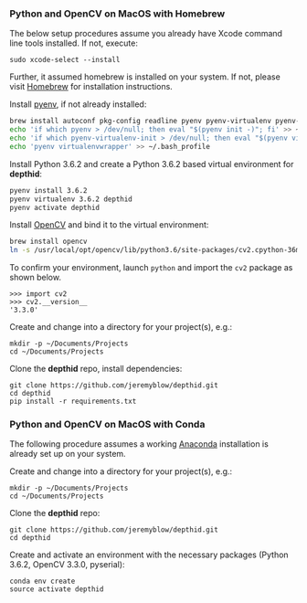 ### Python and OpenCV on MacOS with Homebrew

The below setup procedures assume you already have Xcode command line tools installed. If not, 
execute:

    sudo xcode-select --install
    
Further, it assumed homebrew is installed on your system. If not, please visit [Homebrew](https://brew.sh/)
for installation instructions. 

Install [pyenv](https://github.com/pyenv/pyenv), if not already installed:

```bash
brew install autoconf pkg-config readline pyenv pyenv-virtualenv pyenv-virtualenvwrapper
echo 'if which pyenv > /dev/null; then eval "$(pyenv init -)"; fi' >> ~/.bash_profile
echo 'if which pyenv-virtualenv-init > /dev/null; then eval "$(pyenv virtualenv-init -)"; fi' >> ~/.bash_profile
echo 'pyenv virtualenvwrapper' >> ~/.bash_profile
```

Install Python 3.6.2 and create a Python 3.6.2 based  virtual environment for **depthid**:
```bash
pyenv install 3.6.2
pyenv virtualenv 3.6.2 depthid
pyenv activate depthid
```

Install [OpenCV](https://opencv.org/) and bind it to the virtual environment:

```bash
brew install opencv
ln -s /usr/local/opt/opencv/lib/python3.6/site-packages/cv2.cpython-36m-darwin.so ~/.pyenv/versions/depthid/lib/python3.6/site-packages/cv2.so
```

To confirm your environment, launch `python` and import the `cv2` package as shown below.
```
>>> import cv2
>>> cv2.__version__
'3.3.0'
```

Create and change into a directory for your project(s), e.g.:

    mkdir -p ~/Documents/Projects
    cd ~/Documents/Projects

Clone the **depthid** repo, install dependencies:

    git clone https://github.com/jeremyblow/depthid.git
    cd depthid
    pip install -r requirements.txt

### Python and OpenCV on MacOS with Conda

The following procedure assumes a working [Anaconda](https://www.anaconda.com/download/#macos) 
installation is already set up on your system. 

Create and change into a directory for your project(s), e.g.:

    mkdir -p ~/Documents/Projects
    cd ~/Documents/Projects

Clone the **depthid** repo:

    git clone https://github.com/jeremyblow/depthid.git
    cd depthid
   
Create and activate an environment with the necessary packages 
(Python 3.6.2, OpenCV 3.3.0, pyserial):

    conda env create
    source activate depthid

